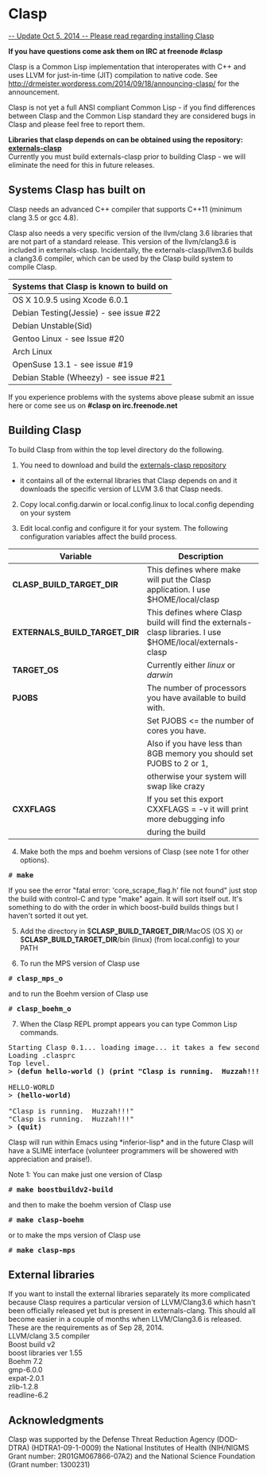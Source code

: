 Clasp
===============

<a href="http://drmeister.wordpress.com/2014/09/26/building-clasp-and-externals-clasp/">-- Update Oct 5, 2014 --  Please read regarding installing Clasp</a>

**If you have questions come ask them on IRC at freenode #clasp**

Clasp is a Common Lisp implementation that interoperates with C++ and uses LLVM for just-in-time (JIT) compilation to native code.
See http://drmeister.wordpress.com/2014/09/18/announcing-clasp/ for the announcement.

Clasp is not yet a full ANSI compliant Common Lisp - if you find differences between Clasp and the Common Lisp standard they are considered bugs in Clasp and please feel free to report them.

**Libraries that clasp depends on can be obtained using the repository: <a href="https://github.com/drmeister/externals-clasp.git">externals-clasp</a>**<br>
Currently you must build externals-clasp prior to building Clasp - we will eliminate the need for this in future releases.

## Systems Clasp has built on

Clasp needs an advanced C++ compiler that supports C++11 (minimum clang 3.5 or gcc 4.8).

Clasp also needs a very specific version of the llvm/clang 3.6 libraries that are not part of a standard release.
This version of the llvm/clang3.6 is included in externals-clasp.  Incidentally, the externals-clasp/llvm3.6 builds a clang3.6 compiler, which can be used by the Clasp build system to compile Clasp.

|  Systems that Clasp is known to build on  |
| ----------------------------------------- |
|  OS X 10.9.5 using Xcode 6.0.1            |
|  Debian Testing(Jessie) - see issue #22   |
|  Debian Unstable(Sid)                     |
|  Gentoo Linux - see Issue #20             |
|  Arch Linux                               |
|  OpenSuse 13.1 - see issue #19            |
|  Debian Stable (Wheezy) - see issue #21   |

If you experience problems with the systems above please submit an issue here or come see us on **#clasp on irc.freenode.net**

## Building Clasp

To build Clasp from within the top level directory do the following.

1) You need to download and build the <a href="https://github.com/drmeister/externals-clasp">externals-clasp repository</a><br>
- it contains all of the external libraries that Clasp depends on and it downloads the specific version of LLVM 3.6 that Clasp needs.

2) Copy local.config.darwin or local.config.linux to local.config depending on your system

3) Edit local.config and configure it for your system. The following configuration variables affect the build process.

| Variable                                   |   Description                                                           |
| ------------------------------------------ | ----------------------------------------------------------------------- |
| **CLASP_BUILD_TARGET_DIR**                 | This defines where make will put the Clasp application. I use $HOME/local/clasp |
| **EXTERNALS_BUILD_TARGET_DIR**             | This defines where Clasp build will find the externals-clasp libraries.  I use $HOME/local/externals-clasp |
| **TARGET_OS**                              | Currently either _linux_ or _darwin_                                    |
| **PJOBS**                                  | The number of processors you have available to build with.              |
|                                            | Set PJOBS <= the number of cores you have.                              |
|                                            | Also if you have less than 8GB memory you should set PJOBS to 2 or 1,   |
|                                            | otherwise your system will swap like crazy                              |
| **CXXFLAGS**                               | If you set this export CXXFLAGS = -v  it will print more debugging info |
|                                            | during the build                                                        |

4) Make both the mps and boehm versions of Clasp (see note 1 for other options).
<pre># <b>make</b></pre>

If you see the error "fatal error: 'core_scrape_flag.h' file not found" just stop the build with control-C and type "make" again. It will sort itself out.  It's something to do with the order in which boost-build builds things but I haven't sorted it out yet.

5) Add the directory in $**CLASP_BUILD_TARGET_DIR**/MacOS (OS X) or $**CLASP_BUILD_TARGET_DIR**/bin (linux) (from local.config) to your PATH<br>

6) To run the MPS version of Clasp use
<pre># <b>clasp_mps_o</b></pre>

and to run the Boehm version of Clasp use
<pre># <b>clasp_boehm_o</b></pre>

7) When the Clasp REPL prompt appears you can type Common Lisp commands.
<pre>Starting Clasp 0.1... loading image... it takes a few seconds
Loading .clasprc
Top level.
&gt; <b>(defun hello-world () (print "Clasp is running.  Huzzah!!!"))</b>

HELLO-WORLD
&gt; <b>(hello-world)</b>

"Clasp is running.  Huzzah!!!"
"Clasp is running.  Huzzah!!!"
&gt; <b>(quit)</b>
</pre>
Clasp will run within Emacs using \*inferior-lisp\* and in the future Clasp will have a SLIME interface (volunteer programmers will be showered with appreciation and praise!).

Note 1:  You can make just one version of Clasp
<pre># <b>make boostbuildv2-build</b> </pre>
and then to make the boehm version of Clasp use
<pre># <b>make clasp-boehm</b></pre>
or to make the mps version of Clasp use
<pre># <b>make clasp-mps</b></pre>

## External libraries

If you want to install the external libraries separately its more complicated because Clasp requires a particular version of LLVM/Clang3.6 which hasn't been officially released yet but is present in externals-clang.
This should all become easier in a couple of months when LLVM/Clang3.6 is released.<br>
These are the requirements as of Sep 28, 2014.<br>
LLVM/clang 3.5 compiler<br>
Boost build v2<br>
boost libraries ver 1.55<br>
Boehm 7.2<br>
gmp-6.0.0<br>
expat-2.0.1<br>
zlib-1.2.8<br>
readline-6.2<br>


## Acknowledgments

Clasp was supported by the Defense Threat Reduction Agency (DOD-DTRA) (HDTRA1-09-1-0009) the National Institutes of Health (NIH/NIGMS Grant number: 2R01GM067866-07A2) and the National Science Foundation (Grant number: 1300231)
